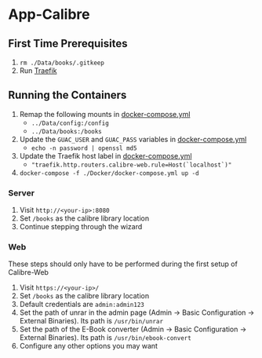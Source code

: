 # App-Calibre

## First Time Prerequisites

1. `rm ./Data/books/.gitkeep`
2. Run [Traefik](https://github.com/mattlombana/App-Traefik)

## Running the Containers

1. Remap the following mounts in [docker-compose.yml](./Docker/docker-compose.yml)
    * `../Data/config:/config`
    * `../Data/books:/books`
2. Update the `GUAC_USER` and `GUAC_PASS` variables in [docker-compose.yml](./Docker/docker-compose.yml)
    * `echo -n password | openssl md5`
3. Update the Traefik host label in [docker-compose.yml](./Docker/docker-compose.yml)
    * ``"traefik.http.routers.calibre-web.rule=Host(`localhost`)"``
4. `docker-compose -f ./Docker/docker-compose.yml up -d`


### Server

1. Visit `http://<your-ip>:8080`
2. Set `/books` as the calibre library location
3. Continue stepping through the wizard


### Web

These steps should only have to be performed during the first setup of
Calibre-Web

1. Visit `https://<your-ip>/`
2. Set `/books` as the calibre library location
3. Default credentials are `admin:admin123`
4. Set the path of unrar in the admin page (Admin -> Basic Configuration -> External Binaries). Its path is `/usr/bin/unrar`
5. Set the path of the E-Book converter (Admin -> Basic Configuration -> External Binaries). Its path is `/usr/bin/ebook-convert`
6. Configure any other options you may want
